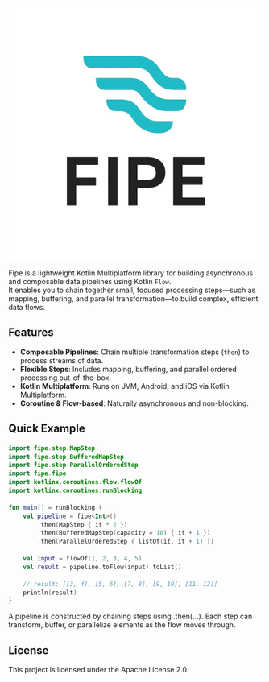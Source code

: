 ![Fipe](logo.png)

Fipe is a lightweight Kotlin Multiplatform library for building asynchronous and composable data pipelines using Kotlin `Flow`.  
It enables you to chain together small, focused processing steps—such as mapping, buffering, and parallel transformation—to build complex, efficient data flows.

## Features

- **Composable Pipelines**: Chain multiple transformation steps (`then`) to process streams of data.
- **Flexible Steps**: Includes mapping, buffering, and parallel ordered processing out-of-the-box.
- **Kotlin Multiplatform**: Runs on JVM, Android, and iOS via Kotlin Multiplatform.
- **Coroutine & Flow-based**: Naturally asynchronous and non-blocking.

## Quick Example

```kotlin
import fipe.step.MapStep
import fipe.step.BufferedMapStep
import fipe.step.ParallelOrderedStep
import fipe.fipe
import kotlinx.coroutines.flow.flowOf
import kotlinx.coroutines.runBlocking

fun main() = runBlocking {
    val pipeline = fipe<Int>()
        .then(MapStep { it * 2 })
        .then(BufferedMapStep(capacity = 10) { it + 1 })
        .then(ParallelOrderedStep { listOf(it, it + 1) })

    val input = flowOf(1, 2, 3, 4, 5)
    val result = pipeline.toFlow(input).toList()

    // result: [[3, 4], [5, 6], [7, 8], [9, 10], [11, 12]]
    println(result)
}
```

A pipeline is constructed by chaining steps using .then(...).
Each step can transform, buffer, or parallelize elements as the flow moves through.

## License

This project is licensed under the Apache License 2.0.